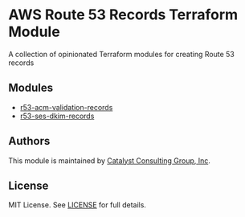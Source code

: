 # AWS Route 53 Records Terraform Module

A collection of opinionated Terraform modules for creating Route 53 records

## Modules

- [r53-acm-validation-records](./modules/r53-acm-validation-records/README.md)
- [r53-ses-dkim-records](./modules/r53-ses-dkim-records/README.md)

## Authors

This module is maintained by [Catalyst Consulting Group, Inc](https://github.com/Catalyst-Consulting-Group).

## License

MIT License. See [LICENSE](./LICENSE) for full details.
